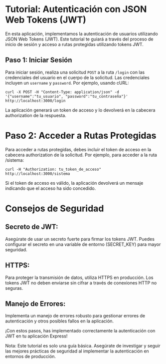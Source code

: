 # Tutorial: Autenticación con JSON Web Tokens (JWT)
En esta aplicación, implementamos la autenticación de usuarios utilizando JSON Web Tokens (JWT). Este tutorial te guiará a través del proceso de inicio de sesión y acceso a rutas protegidas utilizando tokens JWT.

## Paso 1: Iniciar Sesión
Para iniciar sesión, realiza una solicitud `POST` a la ruta `/login` con las credenciales del usuario en el cuerpo de la solicitud. Las credenciales incluyen un `username` y `password`. Por ejemplo, usando cURL:

```
curl -X POST -H "Content-Type: application/json" -d '{"username":"tu_usuario", "password":"tu_contraseña"}' http://localhost:3000/login
```
La aplicación generará un token de acceso y lo devolverá en la cabecera authorization de la respuesta.
# Paso 2: Acceder a Rutas Protegidas
Para acceder a rutas protegidas, debes incluir el token de acceso en la cabecera authorization de la solicitud. Por ejemplo, para acceder a la ruta /sistema:
```
curl -H "Authorization: tu_token_de_acceso" http://localhost:3000/sistema
```
Si el token de acceso es válido, la aplicación devolverá un mensaje indicando que el acceso ha sido concedido.

# Consejos de Seguridad
## Secreto de JWT:
Asegúrate de usar un secreto fuerte para firmar los tokens JWT. Puedes configurar el secreto en una variable de entorno (SECRET_KEY) para mayor seguridad.

## HTTPS:
Para proteger la transmisión de datos, utiliza HTTPS en producción. Los tokens JWT no deben enviarse sin cifrar a través de conexiones HTTP no seguras.

## Manejo de Errores:
Implementa un manejo de errores robusto para gestionar errores de autenticación y otros posibles fallos en la aplicación.

¡Con estos pasos, has implementado correctamente la autenticación con JWT en tu aplicación Express!

Nota: Este tutorial es solo una guía básica. Asegúrate de investigar y seguir las mejores prácticas de seguridad al implementar la autenticación en entornos de producción.